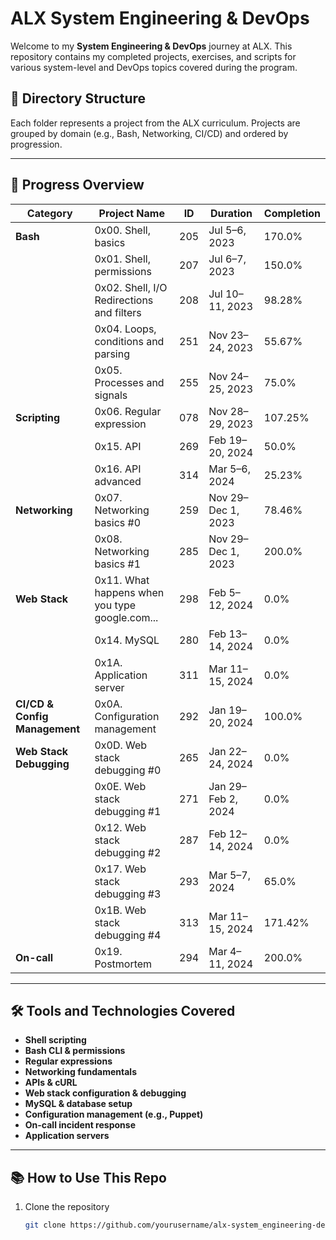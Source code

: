 # ALX System Engineering & DevOps

Welcome to my **System Engineering & DevOps** journey at ALX. This repository contains my completed projects, exercises, and scripts for various system-level and DevOps topics covered during the program.

## 📁 Directory Structure

Each folder represents a project from the ALX curriculum. Projects are grouped by domain (e.g., Bash, Networking, CI/CD) and ordered by progression.

---

## 📌 Progress Overview

| Category                         | Project Name                                                 | ID   | Duration               | Completion |
|----------------------------------|---------------------------------------------------------------|------|------------------------|------------|
| **Bash**                         | 0x00. Shell, basics                                           | 205  | Jul 5–6, 2023          | 170.0%     |
|                                  | 0x01. Shell, permissions                                      | 207  | Jul 6–7, 2023          | 150.0%     |
|                                  | 0x02. Shell, I/O Redirections and filters                     | 208  | Jul 10–11, 2023        | 98.28%     |
|                                  | 0x04. Loops, conditions and parsing                           | 251  | Nov 23–24, 2023        | 55.67%     |
|                                  | 0x05. Processes and signals                                   | 255  | Nov 24–25, 2023        | 75.0%      |
| **Scripting**                    | 0x06. Regular expression                                      | 078  | Nov 28–29, 2023        | 107.25%    |
|                                  | 0x15. API                                                     | 269  | Feb 19–20, 2024        | 50.0%      |
|                                  | 0x16. API advanced                                            | 314  | Mar 5–6, 2024          | 25.23%     |
| **Networking**                   | 0x07. Networking basics #0                                    | 259  | Nov 29–Dec 1, 2023     | 78.46%     |
|                                  | 0x08. Networking basics #1                                    | 285  | Nov 29–Dec 1, 2023     | 200.0%     |
| **Web Stack**                    | 0x11. What happens when you type google.com...               | 298  | Feb 5–12, 2024         | 0.0%       |
|                                  | 0x14. MySQL                                                   | 280  | Feb 13–14, 2024        | 0.0%       |
|                                  | 0x1A. Application server                                      | 311  | Mar 11–15, 2024        | 0.0%       |
| **CI/CD & Config Management**    | 0x0A. Configuration management                                | 292  | Jan 19–20, 2024        | 100.0%     |
| **Web Stack Debugging**          | 0x0D. Web stack debugging #0                                  | 265  | Jan 22–24, 2024        | 0.0%       |
|                                  | 0x0E. Web stack debugging #1                                  | 271  | Jan 29–Feb 2, 2024     | 0.0%       |
|                                  | 0x12. Web stack debugging #2                                  | 287  | Feb 12–14, 2024        | 0.0%       |
|                                  | 0x17. Web stack debugging #3                                  | 293  | Mar 5–7, 2024          | 65.0%      |
|                                  | 0x1B. Web stack debugging #4                                  | 313  | Mar 11–15, 2024        | 171.42%    |
| **On-call**                      | 0x19. Postmortem                                              | 294  | Mar 4–11, 2024         | 200.0%     |

---

## 🛠️ Tools and Technologies Covered

- **Shell scripting**
- **Bash CLI & permissions**
- **Regular expressions**
- **Networking fundamentals**
- **APIs & cURL**
- **Web stack configuration & debugging**
- **MySQL & database setup**
- **Configuration management (e.g., Puppet)**
- **On-call incident response**
- **Application servers**

---

## 📚 How to Use This Repo

1. Clone the repository
   ```bash
   git clone https://github.com/yourusername/alx-system_engineering-devops.git

